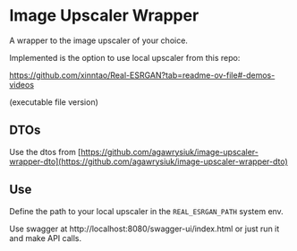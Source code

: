 # Image Upscaler Wrapper

A wrapper to the image upscaler of your choice.

Implemented is the option to use local upscaler from this repo:

https://github.com/xinntao/Real-ESRGAN?tab=readme-ov-file#-demos-videos

(executable file version)

## DTOs

Use the dtos from [https://github.com/agawrysiuk/image-upscaler-wrapper-dto](https://github.com/agawrysiuk/image-upscaler-wrapper-dto)

## Use

Define the path to your local upscaler in the `REAL_ESRGAN_PATH` system env.

Use swagger at http://localhost:8080/swagger-ui/index.html or just run it and make API calls.
